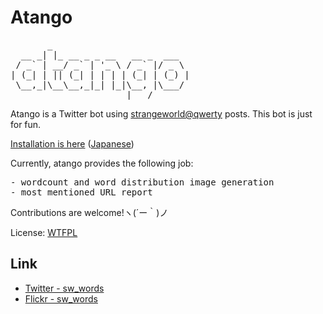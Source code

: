 # Atango
<pre>
       _
  __ _| |_ __ _ _ __   __ _  ___
 / _` | __/ _` | '_ \ / _` |/ _ \
| (_| | || (_| | | | | (_| | (_) |
 \__,_|\__\__,_|_| |_|\__, |\___/
                      |___/
</pre>

Atango is a Twitter bot using [strangeworld@qwerty](http://qwerty.on.arena.ne.jp/cgi-bin/bbs.cgi) posts.
This bot is just for fun.

[Installation is here](https://github.com/kuhaku/atango/wiki/Installation) ([Japanese](https://github.com/kuhaku/atango/wiki/ぁ単語が動くようになるまでの手順))

Currently, atango provides the following job:
<pre>
- wordcount and word distribution image generation
- most mentioned URL report
</pre>

Contributions are welcome!ヽ(´ー｀)ノ

License: [WTFPL](https://raw.githubusercontent.com/kuhaku/atango/master/LICENSE)

## Link
* [Twitter - sw_words](https://twitter.com/sw_words/)
* [Flickr - sw_words](https://www.flickr.com/photos/sw_words/)
